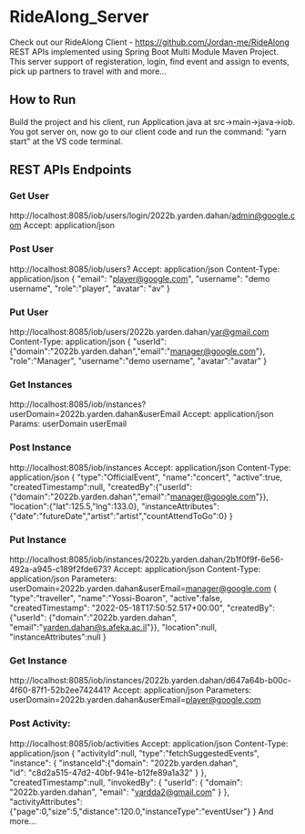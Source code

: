# RideAlong_Server

Check out our RideAlong Client - https://github.com/Jordan-me/RideAlong
REST APIs implemented using Spring Boot Multi Module Maven Project.
This server support of registeration, login, find event and assign to events, pick up partners to travel with and more...

## How to Run
Build the project and his client, run Application.java at src->main->java->iob.
You got server on, now go to our client code and run the command: "yarn start" at the VS code terminal.

## REST APIs Endpoints
### Get User
  http://localhost:8085/iob/users/login/2022b.yarden.dahan/admin@google.com
  Accept: application/json

### Post User
  http://localhost:8085/iob/users?
  Accept: application/json
  Content-Type: application/json
  {
    "email": "player@google.com",
    "username": "demo username",
    "role":"player",
     "avatar": "av"
  }
### Put User
  http://localhost:8085/iob/users/2022b.yarden.dahan/yar@gmail.com
  Content-Type: application/json
  {
    "userId": {"domain":"2022b.yarden.dahan","email":"manager@google.com"},
    "role":"Manager",
    "username":"demo username",
    "avatar":"avatar"
  }
### Get Instances
  http://localhost:8085/iob/instances?userDomain=2022b.yarden.dahan&userEmail
  Accept: application/json
  Params: userDomain
          userEmail
### Post Instance 
  http://localhost:8085/iob/instances
  Accept: application/json
  Content-Type: application/json
  {
    "type":"OfficialEvent",
	  "name":"concert",
	  "active":true,
    "createdTimestamp":null,
    "createdBy":{"userId":{"domain":"2022b.yarden.dahan","email":"manager@google.com"}},
    "location":{"lat":125.5,"lng":133.0},
    "instanceAttributes":{"date":"futureDate","artist":"artist","countAttendToGo":0}
  }
### Put Instance
  http://localhost:8085/iob/instances/2022b.yarden.dahan/2b1f0f9f-6e56-492a-a945-c189f2fde673?
  Accept: application/json
  Content-Type: application/json
  Parameters: userDomain=2022b.yarden.dahan&userEmail=manager@google.com
  {
    "type":"traveller",
	  "name":"Yossi-Boaron",
	  "active":false,
    "createdTimestamp": "2022-05-18T17:50:52.517+00:00",
    "createdBy":{"userId":
                {"domain":"2022b.yarden.dahan",
                "email":"yarden.dahan@s.afeka.ac.il"}},
    "location":null,
    "instanceAttributes":null
  }
### Get Instance
  http://localhost:8085/iob/instances/2022b.yarden.dahan/d647a64b-b00c-4f60-87f1-52b2ee742441?
  Accept: application/json
  Parameters: userDomain=2022b.yarden.dahan&userEmail=player@google.com
  
### Post Activity:
  http://localhost:8085/iob/activities
  Accept: application/json
  Content-Type: application/json
  {
    "activityId":null,
    "type":"fetchSuggestedEvents",
    "instance": {
            "instanceId":{"domain": "2022b.yarden.dahan",     
                "id": "c8d2a515-47d2-40bf-941e-b12fe89a1a32"
            }
    },
    "createdTimestamp":null,
    "invokedBy": {
        "userId": {
            "domain": "2022b.yarden.dahan",
            "email": "yardda2@gmail.com"
        }
    },
    "activityAttributes":{"page":0,"size":5,"distance":120.0,"instanceType":"eventUser"}
}
And more...
